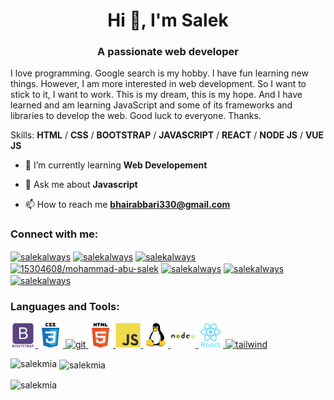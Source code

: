 <h1 align="center">Hi 👋, I'm Salek</h1>
<h3 align="center">A passionate web developer</h3>





<p>I love programming. Google search is my hobby. I have fun learning new things. However, I am more interested in web development. So I want to stick to it, I want to work. This is my dream, this is my hope. And I have learned and am learning JavaScript and some of its frameworks and libraries to develop the web. Good luck to everyone. Thanks.<p>


Skills: **HTML** / **CSS** / **BOOTSTRAP** / **JAVASCRIPT** / **REACT** / **NODE JS** / **VUE JS** 

- 🌱 I’m currently learning **Web Developement**

- 💬 Ask me about **Javascript**

- 📫 How to reach me **bhairabbari330@gmail.com**

<h3 align="left">Connect with me:</h3>
<p align="left">
<a href="https://codepen.io/salekalways" target="blank"><img align="center" src="https://raw.githubusercontent.com/rahuldkjain/github-profile-readme-generator/master/src/images/icons/Social/codepen.svg" alt="salekalways" height="30" width="40" /></a>
<a href="https://twitter.com/salekalways" target="blank"><img align="center" src="https://raw.githubusercontent.com/rahuldkjain/github-profile-readme-generator/master/src/images/icons/Social/twitter.svg" alt="salekalways" height="30" width="40" /></a>
<a href="https://linkedin.com/in/salekalways" target="blank"><img align="center" src="https://raw.githubusercontent.com/rahuldkjain/github-profile-readme-generator/master/src/images/icons/Social/linked-in-alt.svg" alt="salekalways" height="30" width="40" /></a>
<a href="https://stackoverflow.com/users/15304608/mohammad-abu-salek" target="blank"><img align="center" src="https://raw.githubusercontent.com/rahuldkjain/github-profile-readme-generator/master/src/images/icons/Social/stack-overflow.svg" alt="15304608/mohammad-abu-salek" height="30" width="40" /></a>
<a href="https://fb.com/salekalways" target="blank"><img align="center" src="https://raw.githubusercontent.com/rahuldkjain/github-profile-readme-generator/master/src/images/icons/Social/facebook.svg" alt="salekalways" height="30" width="40" /></a>
<a href="https://instagram.com/salekalways" target="blank"><img align="center" src="https://raw.githubusercontent.com/rahuldkjain/github-profile-readme-generator/master/src/images/icons/Social/instagram.svg" alt="salekalways" height="30" width="40" /></a>
<a href="https://www.youtube.com/c/salekalways" target="blank"><img align="center" src="https://raw.githubusercontent.com/rahuldkjain/github-profile-readme-generator/master/src/images/icons/Social/youtube.svg" alt="salekalways" height="30" width="40" /></a>
</p>

<h3 align="left">Languages and Tools:</h3>
<p align="left"> <a href="https://getbootstrap.com" target="_blank"> <img src="https://raw.githubusercontent.com/devicons/devicon/master/icons/bootstrap/bootstrap-plain-wordmark.svg" alt="bootstrap" width="40" height="40"/> </a> <a href="https://www.w3schools.com/css/" target="_blank"> <img src="https://raw.githubusercontent.com/devicons/devicon/master/icons/css3/css3-original-wordmark.svg" alt="css3" width="40" height="40"/> </a> <a href="https://git-scm.com/" target="_blank"> <img src="https://www.vectorlogo.zone/logos/git-scm/git-scm-icon.svg" alt="git" width="40" height="40"/> </a> <a href="https://www.w3.org/html/" target="_blank"> <img src="https://raw.githubusercontent.com/devicons/devicon/master/icons/html5/html5-original-wordmark.svg" alt="html5" width="40" height="40"/> </a> <a href="https://developer.mozilla.org/en-US/docs/Web/JavaScript" target="_blank"> <img src="https://raw.githubusercontent.com/devicons/devicon/master/icons/javascript/javascript-original.svg" alt="javascript" width="40" height="40"/> </a> <a href="https://www.linux.org/" target="_blank"> <img src="https://raw.githubusercontent.com/devicons/devicon/master/icons/linux/linux-original.svg" alt="linux" width="40" height="40"/> </a> <a href="https://nodejs.org" target="_blank"> <img src="https://raw.githubusercontent.com/devicons/devicon/master/icons/nodejs/nodejs-original-wordmark.svg" alt="nodejs" width="40" height="40"/> </a> <a href="https://reactjs.org/" target="_blank"> <img src="https://raw.githubusercontent.com/devicons/devicon/master/icons/react/react-original-wordmark.svg" alt="react" width="40" height="40"/> </a> <a href="https://tailwindcss.com/" target="_blank"> <img src="https://www.vectorlogo.zone/logos/tailwindcss/tailwindcss-icon.svg" alt="tailwind" width="40" height="40"/> </a> </p>

<p><img align="left" src="https://github-readme-stats.vercel.app/api/top-langs?username=salekmia&show_icons=true&locale=en&layout=compact" alt="salekmia" /></p>

<p>&nbsp;<img align="center" src="https://github-readme-stats.vercel.app/api?username=salekmia&show_icons=true&locale=en" alt="salekmia" /></p>

<p><img align="center" src="https://github-readme-streak-stats.herokuapp.com/?user=salekmia&" alt="salekmia" /></p>
